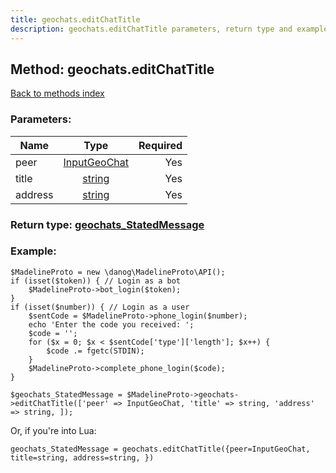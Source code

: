 ```yaml
---
title: geochats.editChatTitle
description: geochats.editChatTitle parameters, return type and example
---
```

## Method: geochats.editChatTitle  
[Back to methods index](index.md)


### Parameters:

| Name     |    Type       | Required |
|----------|:-------------:|---------:|
|peer|[InputGeoChat](../types/InputGeoChat.md) | Yes|
|title|[string](../types/string.md) | Yes|
|address|[string](../types/string.md) | Yes|


### Return type: [geochats\_StatedMessage](../types/geochats_StatedMessage.md)

### Example:


```
$MadelineProto = new \danog\MadelineProto\API();
if (isset($token)) { // Login as a bot
    $MadelineProto->bot_login($token);
}
if (isset($number)) { // Login as a user
    $sentCode = $MadelineProto->phone_login($number);
    echo 'Enter the code you received: ';
    $code = '';
    for ($x = 0; $x < $sentCode['type']['length']; $x++) {
        $code .= fgetc(STDIN);
    }
    $MadelineProto->complete_phone_login($code);
}

$geochats_StatedMessage = $MadelineProto->geochats->editChatTitle(['peer' => InputGeoChat, 'title' => string, 'address' => string, ]);
```

Or, if you're into Lua:

```
geochats_StatedMessage = geochats.editChatTitle({peer=InputGeoChat, title=string, address=string, })
```

